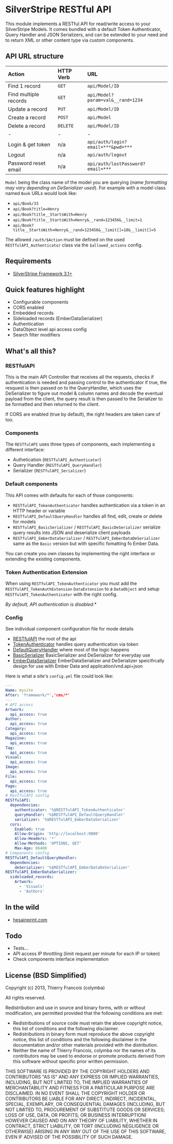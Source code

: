 # SilverStripe RESTful API

This module implements a RESTful API for read/write access to your SilverStripe Models. It comes bundled with a default Token Authenticator, Query Handler and JSON Serializers, and can be extended to your need and to return XML or other content type via custom components.


## API URL structure

| Action                | HTTP Verb | URL                                     |
| :-------------------- | :-------- | :-------------------------------------- |
| Find 1 record         | `GET`     | `api/Model/ID`                          |
| Find multiple records | `GET`     | `api/Model?param=val&__rand=1234`       |
| Update a record       | `PUT`     | `api/Model/ID`                          |
| Create a record       | `POST`    | `api/Model`                             |
| Delete a record       | `DELETE`  | `api/Model/ID`                          |
| -                     | -         | -                                       |
| Login & get token     | n/a       | `api/auth/login?email=***&pwd=***`      |
| Logout                | n/a       | `api/auth/logout`                       |
| Password reset email  | n/a       | `api/auth/lostPassword?email=***`       |

`Model` being the class name of the model you are querying (*name formatting may vary depending on DeSerializer used*). For example with a model class named `Book` URLs would look like:
* `api/Book/33`
* `api/Book?title=Henry`
* `api/Book?title__StartsWith=Henry`
* `api/Book?title__StartsWith=Henry&__rand=123456&__limit=1`
* `api/Book?title__StartsWith=Henry&__rand=123456&__limit[]=10&__limit[]=5`

The allowed `/auth/$Action` must be defined on the used `RESTfulAPI_Authenticator` class via the `$allowed_actions` config.


## Requirements
* [SilverStripe Framework 3.1+](https://github.com/silverstripe/silverstripe-framework)


## Quick features highlight
* Configurable components
* CORS enabled
* Embedded records
* Sideloaded records (EmberDataSerializer)
* Authentication
* DataObject level api access config
* Search filter modifiers


## What's all this?
### RESTfulAPI
This is the main API Controller that receives all the requests, checks if authentication is needed and passing control to the authenticator if true, the resquest is then passed on to the QueryHandler, which uses the DeSerializer to figure out model & column names and decode the eventual payload from the client, the query result is then passed to the Serializer to be formatted and then returned to the client.

If CORS are enabled (true by default), the right headers are taken care of too.


### Components
The `RESTfulAPI` uses three types of components, each implementing a different interface:
* Authetication (`RESTfulAPI_Authenticator`)
* Query Handler (`RESTfulAPI_QueryHandler`)
* Serializer (`RESTfulAPI_Serializer`)


### Default components
This API comes with defaults for each of those components:
* `RESTfulAPI_TokenAuthenticator` handles authentication via a token in an HTTP header or variable
* `RESTfulAPI_DefaultQueryHandler` handles all find, edit, create or delete for models
* `RESTfulAPI_BasicSerializer` / `RESTfulAPI_BasicDeSerializer` serialize query results into JSON and deserialize client payloads
* `RESTfulAPI_EmberDataSerializer` / `RESTfulAPI_EmberDataDeSerializer` same as the `Basic` version but with specific fomatting fo Ember Data.

You can create you own classes by implementing the right interface or extending the existing components.

### Token Authentication Extension
When using `RESTfulAPI_TokenAuthenticator` you must add the `RESTfulAPI_TokenAuthExtension` `DataExtension` to a `DataObject` and setup `RESTfulAPI_TokenAuthenticator` with the right config.

*By default, API authentication is disabled.**


### Config
See individual component configuration file for mode details
* [RESTfulAPI](doc/RESTfulAPI.md) the root of the api
* [TokenAuthenticator](doc/TokenAuthenticator.md) handles query authentication via token
* [DefaultQueryHandler](doc/DefaultQueryHandler.md) where most of the logic happens
* [BasicSerializer](doc/BasicSerializer.md) BasicSerializer and DeSerializer for everyday use
* [EmberDataSerializer](doc/EmberDataSerializer.md) EmberDataSerializer and DeSerializer speicifrcally design for use with Ember Data and application/vnd.api+json

Here is what a site's `config.yml` file could look like:
```yaml
---
Name: mysite
After: 'framework/*','cms/*'
---
# API access
Artwork:
  api_access: true
Author:
  api_access: true
Category:
  api_access: true
Magazine:
  api_access: true
Tag:
  api_access: true
Visual:
  api_access: true
Image:
  api_access: true
File:
  api_access: true
Page:
  api_access: true
# RestfulAPI config
RESTfulAPI:
  dependencies:
    authenticator: '%$RESTfulAPI_TokenAuthenticator'
    queryHandler: '%$RESTfulAPI_DefaultQueryHandler'
    serializer: '%$RESTfulAPI_EmberDataSerializer'
  cors:
    Enabled: true
    Allow-Origin: 'http://localhost:9000'
    Allow-Headers: '*'
    Allow-Methods: 'OPTIONS, GET'
    Max-Age: 86400
# Components config
RESTfulAPI_DefaultQueryHandler:
  dependencies:
    deSerializer: '%$RESTfulAPI_EmberDataDeSerializer'
RESTfulAPI_EmberDataSerializer:
  sideloaded_records:
    Artwork:
      - 'Visuals'
      - 'Authors'
```


## In the wild
* [hesainprint.com](http://hesainprint.com)


## Todo
* Tests...
* API access IP throttling (limit request per minute for each IP or token)
* Check components interface implementation 


## License (BSD Simplified)

Copyright (c) 2013, Thierry Francois (colymba)

All rights reserved.

Redistribution and use in source and binary forms, with or without modification, are permitted provided that the following conditions are met:

 * Redistributions of source code must retain the above copyright notice, this list of conditions and the following disclaimer.
 * Redistributions in binary form must reproduce the above copyright notice, this list of conditions and the following disclaimer in the documentation and/or other materials provided with the distribution.
 * Neither the name of Thierry Francois, colymba nor the names of its contributors may be used to endorse or promote products derived from this software without specific prior written permission.
 
THIS SOFTWARE IS PROVIDED BY THE COPYRIGHT HOLDERS AND CONTRIBUTORS "AS IS" AND ANY EXPRESS OR IMPLIED WARRANTIES, INCLUDING, BUT NOT LIMITED TO, THE IMPLIED WARRANTIES OF MERCHANTABILITY AND FITNESS FOR A PARTICULAR PURPOSE ARE DISCLAIMED. IN NO EVENT SHALL THE COPYRIGHT HOLDER OR CONTRIBUTORS BE LIABLE FOR ANY DIRECT, INDIRECT, INCIDENTAL, SPECIAL, EXEMPLARY, OR CONSEQUENTIAL DAMAGES (INCLUDING, BUT NOT LIMITED TO, PROCUREMENT OF SUBSTITUTE GOODS OR SERVICES; LOSS OF USE, DATA, OR PROFITS; OR BUSINESS INTERRUPTION) HOWEVER CAUSED AND ON ANY THEORY OF LIABILITY, WHETHER IN CONTRACT, STRICT LIABILITY, OR TORT (INCLUDING NEGLIGENCE OR OTHERWISE) ARISING IN ANY WAY OUT OF THE USE OF THIS SOFTWARE, EVEN IF ADVISED OF THE POSSIBILITY OF SUCH DAMAGE.
